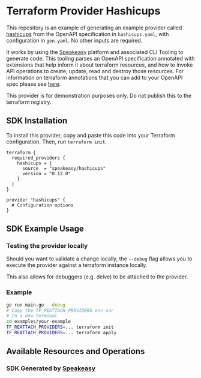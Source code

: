 # Terraform Provider Hashicups

This repository is an example of generating an example provider called [hashicups](https://github.com/hashicorp/terraform-provider-hashicups-pf) from the OpenAPI specification in `hashicups.yaml`, with configuration in `gen.yaml`. No other inputs are required.

It works by using the [Speakeasy](https://speakeasyapi.dev) platform and associated CLI Tooling to generate code. This tooling parses an OpenAPI specification annotated with extensions that help inform it about terraform resources, and how to invoke API operations to create, update, read and destroy those resources. For information on terraform annotations that you can add to your OpenAPI spec please see [here](https://speakeasyapi.dev/docs/using-speakeasy/create-terraform/intro/). 

This provider is for demonstration purposes only. Do not publish this to the terraform registry.

<!-- Start SDK Installation [installation] -->
## SDK Installation

To install this provider, copy and paste this code into your Terraform configuration. Then, run `terraform init`.

```hcl
terraform {
  required_providers {
    hashicups = {
      source  = "speakeasy/hashicups"
      version = "0.12.0"
    }
  }
}

provider "hashicups" {
  # Configuration options
}
```
<!-- End SDK Installation [installation] -->

<!-- Start SDK Example Usage [usage] -->
## SDK Example Usage

### Testing the provider locally

Should you want to validate a change locally, the `--debug` flag allows you to execute the provider against a terraform instance locally.

This also allows for debuggers (e.g. delve) to be attached to the provider.

### Example

```sh
go run main.go --debug
# Copy the TF_REATTACH_PROVIDERS env var
# In a new terminal
cd examples/your-example
TF_REATTACH_PROVIDERS=... terraform init
TF_REATTACH_PROVIDERS=... terraform apply
```
<!-- End SDK Example Usage [usage] -->

<!-- Start Available Resources and Operations [operations] -->
## Available Resources and Operations


<!-- End Available Resources and Operations [operations] -->



<!-- Placeholder for Future Speakeasy SDK Sections -->



### SDK Generated by [Speakeasy](https://docs.speakeasyapi.dev/docs/using-speakeasy/client-sdks)
